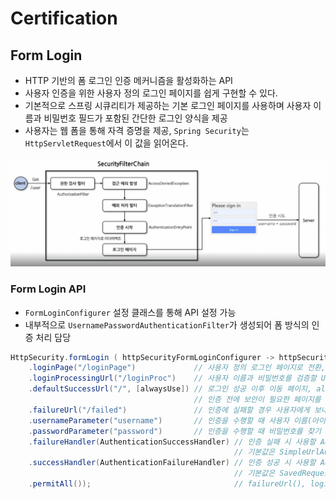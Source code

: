 # Certification

## Form Login

- HTTP 기반의 폼 로그인 인증 메커니즘을 활성화하는 API
- 사용자 인증을 위한 사용자 정의 로그인 페이지를 쉽게 구현할 수 있다.
- 기본적으로 스프링 시큐리티가 제공하는 기본 로그인 페이지를 사용하며 사용자 이름과 비밀번호 필드가 포함된 간단한 로그인 양식을 제공
- 사용자는 웹 폼을 통해 자격 증명을 제공, `Spring Security`는 `HttpServletRequest`에서 이 값을 읽어온다.

<img src="img/02/form_login01.png">

### Form Login API

- `FormLoginConfigurer` 설정 클래스를 통해 API 설정 가능
- 내부적으로 `UsernamePasswordAuthenticationFilter`가 생성되어 폼 방식의 인증 처리 담당

```java
HttpSecurity.formLogin ( httpSecurityFormLoginConfigurer -> httpSecurityFormLoginConfigurer
    .loginPage("/loginPage")             // 사용자 정의 로그인 페이지로 전환, 기본 로그인페이지 무시
    .loginProcessingUrl("/loginProc")    // 사용자 이름과 비밀번호를 검증할 URL 지정 (Form action)
    .defaultSuccessUrl("/", [alwaysUse]) // 로그인 성공 이후 이동 페이지, alwaysUse 가 true 이면 무조건 지정된 위치로 이동(기본은 false) 
                                         // 인증 전에 보안이 필요한 페이지를 방문하다가 인증에 성공한 경우이면 이전 위치로 리다이렉트 됨
    .failureUrl("/failed")               // 인증에 실패할 경우 사용자에게 보내질 URL 을 지정, 기본값은 "/login?error" 이다
    .usernameParameter("username")       // 인증을 수행할 때 사용자 이름(아이디)을 찾기 위해 확인하는 HTTP 매개변수 설정, 기본값은 username
    .passwordParameter("password")       // 인증을 수행할 때 비밀번호를 찾기 위해 확인하는 HTTP 매개변수 설정, 기본값은 password
    .failureHandler(AuthenticationSuccessHandler) // 인증 실패 시 사용할 AuthenticationFailureHandler를 지정
                                                  // 기본값은 SimpleUrlAuthenticationFailureHandler 를 사용하여 "/login?error"로 리다이렉션 함
    .successHandler(AuthenticationFailureHandler) // 인증 성공 시 사용할 AuthenticationSuccessHandler를 지정
                                                  // 기본값은 SavedRequestAwareAuthenticationSuccessHandler 이다
    .permitAll());                                // failureUrl(), loginPage(), loginProcessingUrl() 에 대한 URL 에 모든 사용자의 접근을 허용 함
```